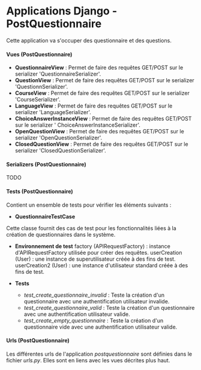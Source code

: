 # Applications Django - PostQuestionnaire

Cette application va s'occuper des questionnaire et des questions.

#### Vues (PostQuestionnaire)

- **QuestionnaireView** : Permet de faire des requêtes GET/POST sur le serializer 'QuestionnaireSerializer'.
- **QuestionView** : Permet de faire des requêtes GET/POST sur le serializer 'QuestionnSerializer'.
- **CourseView** : Permet de faire des requêtes GET/POST sur le serializer 'CourseSerializer'.
- **LanguageView** : Permet de faire des requêtes GET/POST sur le serializer 'LanguageSerializer'.
- **ChoiceAnswerInstanceView** : Permet de faire des requêtes GET/POST sur le serializer '
  ChoiceAnswerInstanceSerializer'.
- **OpenQuestionView** : Permet de faire des requêtes GET/POST sur le serializer 'OpenQuestionSerializer'.
- **ClosedQuestionView** : Permet de faire des requêtes GET/POST sur le serializer 'ClosedQuestionSerializer'.

#### Serializers (PostQuestionnaire)

TODO


#### Tests (PostQuestionnaire)

Contient un ensemble de tests pour vérifier les éléments suivants :

- **QuestionnaireTestCase**

Cette classe fournit des cas de test pour les fonctionnalités liées à la création de questionnaires dans le système.

- **Environnement de test**
     factory (APIRequestFactory) : instance d'APIRequestFactory utilisée pour créer des requêtes.
     userCreation (User) : une instance de superutilisateur créée à des fins de test.
     userCreation2 (User) : une instance d'utilisateur standard créée à des fins de test.

- **Tests**
     - *test_create_questionnaire_invalid* : Teste la création d'un questionnaire avec une authentification utilisateur invalide.
     - *test_create_questionnaire_valid* : Teste la création d'un questionnaire avec une authentification utilisateur valide.
     - *test_create_empty_questionnaire* : Teste la création d'un questionnaire vide avec une authentification utilisateur valide.

#### Urls (PostQuestionnaire)

Les différentes urls de l'application _postquestionnaire_ sont définies dans le fichier _urls.py_. Elles sont en liens
avec les vues décrites plus haut.
